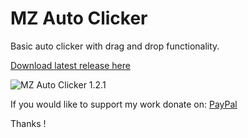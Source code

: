 # MZ Auto Clicker
Basic auto clicker with drag and drop functionality.

[Download latest release here](https://github.com/michalzembron/MZ-Auto-Clicker/releases "Newest release")

![MZ Auto Clicker 1.2.1](https://i.imgur.com/bLpN4JP.png)

If you would like to support my work donate on: [PayPal](https://paypal.me/pools/c/8vvReptAcr "PayPal")

Thanks !
